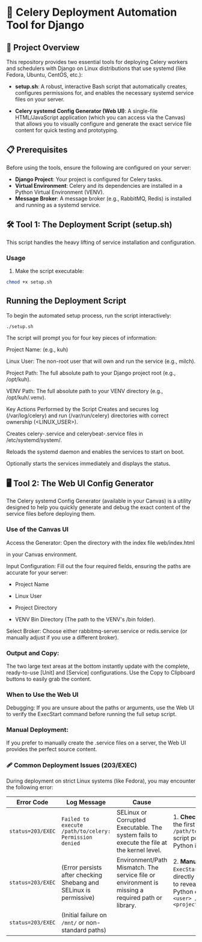 # 🤖 Celery Deployment Automation Tool for Django

## 🚀 Project Overview

This repository provides two essential tools for deploying Celery workers and schedulers with Django on Linux distributions that use systemd (like Fedora, Ubuntu, CentOS, etc.):

- **setup.sh**: A robust, interactive Bash script that automatically creates, configures permissions for, and enables the necessary systemd service files on your server.

- **Celery systemd Config Generator (Web UI)**: A single-file HTML/JavaScript application (which you can access via the Canvas) that allows you to visually configure and generate the exact service file content for quick testing and prototyping.

## 📋 Prerequisites

Before using the tools, ensure the following are configured on your server:

- **Django Project**: Your project is configured for Celery tasks.
- **Virtual Environment**: Celery and its dependencies are installed in a Python Virtual Environment (VENV).
- **Message Broker**: A message broker (e.g., RabbitMQ, Redis) is installed and running as a systemd service.

## 🛠️ Tool 1: The Deployment Script (setup.sh)

This script handles the heavy lifting of service installation and configuration.

### Usage

1. Make the script executable:

```bash
chmod +x setup.sh
```

## Running the Deployment Script

To begin the automated setup process, run the script interactively:

```bash
./setup.sh
```

The script will prompt you for four key pieces of information:

Project Name: (e.g., kuh)

Linux User: The non-root user that will own and run the service (e.g., milch).

Project Path: The full absolute path to your Django project root (e.g., /opt/kuh).

VENV Path: The full absolute path to your VENV directory (e.g., /opt/kuh/.venv).

Key Actions Performed by the Script
Creates and secures log (/var/log/celery) and run (/var/run/celery) directories with correct ownership (<LINUX_USER>).

Creates celery-<project>.service and celerybeat-<project>.service files in /etc/systemd/system/.

Reloads the systemd daemon and enables the services to start on boot.

Optionally starts the services immediately and displays the status.

## 🖥️ Tool 2: The Web UI Config Generator
The Celery systemd Config Generator (available in your Canvas) is a utility designed to help you quickly generate and debug the exact content of the service files before deploying them.

### Use of the Canvas UI
Access the Generator: Open the directory with the index file
web/index.html

in your Canvas environment.

Input Configuration: Fill out the four required fields, ensuring the paths are accurate for your server:

- Project Name

- Linux User

- Project Directory

- VENV Bin Directory (The path to the VENV's /bin folder).

Select Broker: Choose either rabbitmq-server.service or redis.service (or manually adjust if you use a different broker).

### Output and Copy: 
The two large text areas at the bottom instantly update with the complete, ready-to-use [Unit] and [Service] configurations. 
Use the Copy to Clipboard buttons to easily grab the content.

### When to Use the Web UI
Debugging: If you are unsure about the paths or arguments, use the Web UI to verify the ExecStart command before running the full setup script.

### Manual Deployment: 
If you prefer to manually create the .service files on a server, the Web UI provides the perfect source content.

### 🩹 Common Deployment Issues (203/EXEC)
During deployment on strict Linux systems (like Fedora), you may encounter the following error:

| Error Code | Log Message | Cause | Resolution |
|------------|-------------|-------|------------|
| `status=203/EXEC` | `Failed to execute /path/to/celery: Permission denied` | SELinux or Corrupted Executable. The system fails to execute the file at the kernel level. | 1. **Check Shebang**: Verify the first line of the `/path/to/.venv/bin/celery` script points to the correct Python interpreter. |
| `status=203/EXEC` | (Error persists after checking Shebang and SELinux is permissive) | Environment/Path Mismatch. The service file or environment is missing a required path or library. | 2. **Manual Test**: Run the `ExecStart` command directly as the service user to reveal the underlying Python error: `sudo -u <user> /path/to/celery -A <project> worker` |
| `status=203/EXEC` | (Initial failure on `/mnt/` or non-standard paths) | | |
